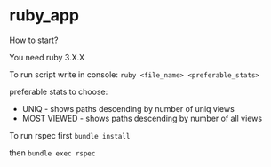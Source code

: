 # ruby_app

How to start?

You need ruby 3.X.X

To run script write in console: `ruby <file_name> <preferable_stats>`

preferable stats to choose:
- UNIQ - shows paths descending by number of uniq views
- MOST VIEWED - shows paths descending by number of all views

To run rspec first `bundle install`

then `bundle exec rspec`
